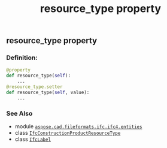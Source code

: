 ﻿---
title: resource_type property
second_title: Aspose.CAD for Python via .NET API References
description: 
type: docs
weight: 150
url: /python-net/aspose.cad.fileformats.ifc.ifc4.entities/ifcconstructionproductresourcetype/resource_type/
is_root: false
---

## resource_type property

### Definition:
```python
@property
def resource_type(self):
    ...
@resource_type.setter
def resource_type(self, value):
    ...
```

### See Also
* module [`aspose.cad.fileformats.ifc.ifc4.entities`](../../)
* class [`IfcConstructionProductResourceType`](/cad/python-net/aspose.cad.fileformats.ifc.ifc4.entities/ifcconstructionproductresourcetype)
* class [`IfcLabel`](/cad/python-net/aspose.cad.fileformats.ifc.ifc4.types/ifclabel)
